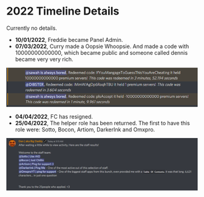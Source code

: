 # 2022 Timeline Details

Currently no details.  
- **10/01/2022**, Freddie became Panel Admin.
- **07/03/2022**, Curry made a Oopsie Whoopsie. And made a code with 10000000000000, which became public and someone called dennis became very very rich.

![An oopsie](assets/oopsie.png)

- **04/04/2022**, FC has resigned.
- **25/04/2022**, The helper role has been returned. The first to have this role were: Sotto, Bocon, Artiom, DarkerInk and Omxpro.

![Helper role announcement](assets/helper-role.png)
